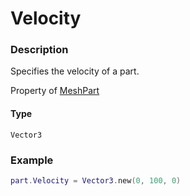 # Velocity
### Description
Specifies the velocity of a part.

Property of [MeshPart](/classes/MeshPart/)

#### Type
`Vector3`

### Example
```lua
part.Velocity = Vector3.new(0, 100, 0)
```
